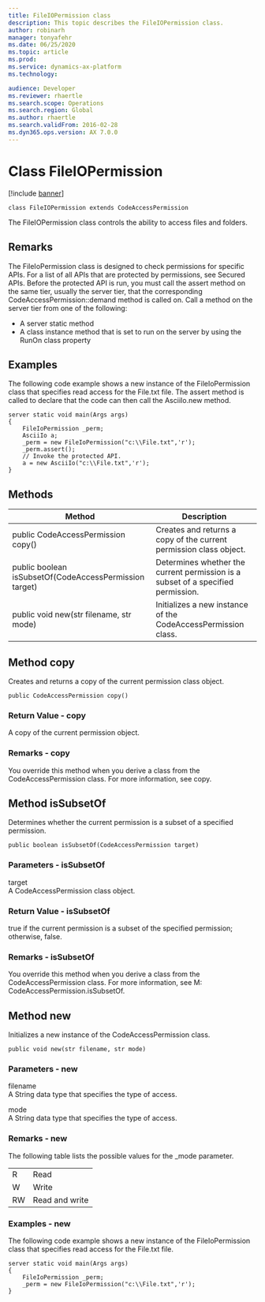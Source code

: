```yaml
---
title: FileIOPermission class
description: This topic describes the FileIOPermission class.
author: robinarh
manager: tonyafehr
ms.date: 06/25/2020
ms.topic: article
ms.prod: 
ms.service: dynamics-ax-platform
ms.technology: 

audience: Developer
ms.reviewer: rhaertle
ms.search.scope: Operations
ms.search.region: Global
ms.author: rhaertle
ms.search.validFrom: 2016-02-28
ms.dyn365.ops.version: AX 7.0.0
---
```


# Class FileIOPermission

[!include [banner](../includes/banner.md)]

```xpp
class FileIOPermission extends CodeAccessPermission
```

The FileIOPermission class controls the ability to access files and folders.

## Remarks

The FileIoPermission class is designed to check permissions for specific APIs. For a list of all APIs that are protected by permissions, see Secured APIs. Before the protected API is run, you must call the assert method on the same tier, usually the server tier, that the corresponding CodeAccessPermission::demand method is called on. Call a method on the server tier from one of the following:

-   A server static method
-   A class instance method that is set to run on the server by using the RunOn class property

## Examples

The following code example shows a new instance of the FileIoPermission class that specifies read access for the File.txt file. The assert method is called to declare that the code can then call the AsciiIo.new method.

```xpp
server static void main(Args args) 
{ 
    FileIoPermission _perm; 
    AsciiIo a; 
    _perm = new FileIoPermission("c:\\File.txt",'r'); 
    _perm.assert(); 
    // Invoke the protected API. 
    a = new AsciiIo("c:\\File.txt",'r'); 
}
```

## Methods

| Method                                                 | Description                                                                      |
|--------------------------------------------------------|----------------------------------------------------------------------------------|
| public CodeAccessPermission copy()                     | Creates and returns a copy of the current permission class object.               |
| public boolean isSubsetOf(CodeAccessPermission target) | Determines whether the current permission is a subset of a specified permission. |
| public void new(str filename, str mode)                | Initializes a new instance of the CodeAccessPermission class.                    |

## Method copy

Creates and returns a copy of the current permission class object.

```xpp
public CodeAccessPermission copy()
```

### Return Value - copy

A copy of the current permission object.

### Remarks - copy

You override this method when you derive a class from the CodeAccessPermission class. For more information, see copy.

## Method isSubsetOf

Determines whether the current permission is a subset of a specified permission.

```xpp
public boolean isSubsetOf(CodeAccessPermission target)
```

### Parameters - isSubsetOf

target  
A CodeAccessPermission class object.

### Return Value - isSubsetOf

true if the current permission is a subset of the specified permission; otherwise, false.

### Remarks - isSubsetOf

You override this method when you derive a class from the CodeAccessPermission class. For more information, see M: CodeAccessPermission.isSubsetOf.

## Method new

Initializes a new instance of the CodeAccessPermission class.

```xpp
public void new(str filename, str mode)
```

### Parameters - new

filename  
A String data type that specifies the type of access.

<!-- -->

mode  
A String data type that specifies the type of access.

### Remarks - new

The following table lists the possible values for the \_mode parameter.

|     |                |
|-----|----------------|
| R   | Read           |
| W   | Write          |
| RW  | Read and write |

### Examples - new

The following code example shows a new instance of the FileIoPermission class that specifies read access for the File.txt file.

```xpp
server static void main(Args args) 
{ 
    FileIoPermission _perm; 
    _perm = new FileIoPermission("c:\\File.txt",'r'); 
}
```

